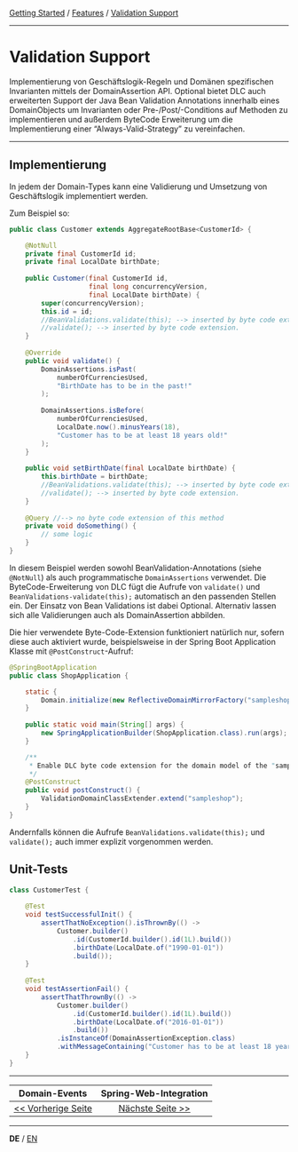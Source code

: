 [Getting Started](../index_de.md) / [Features](../guides/features_de.md) / [Validation Support](validation_support_de.md)

---

# Validation Support
Implementierung von Geschäftslogik-Regeln und Domänen spezifischen Invarianten mittels der DomainAssertion API. 
Optional bietet DLC auch erweiterten Support der Java Bean Validation Annotations innerhalb eines DomainObjects um 
Invarianten oder Pre-/Post/-Conditions auf Methoden zu implementieren und außerdem ByteCode Erweiterung um die 
Implementierung einer “Always-Valid-Strategy” zu vereinfachen.

---
## Implementierung
In jedem der Domain-Types kann eine Validierung und Umsetzung von Geschäftslogik implementiert werden.

Zum Beispiel so:
```Java
public class Customer extends AggregateRootBase<CustomerId> {

    @NotNull
    private final CustomerId id;
    private final LocalDate birthDate;
    
    public Customer(final CustomerId id,
                    final long concurrencyVersion,
                    final LocalDate birthDate) {
        super(concurrencyVersion);
        this.id = id;
        //BeanValidations.validate(this); --> inserted by byte code extension.
        //validate(); --> inserted by byte code extension.
    }
    
    @Override
    public void validate() {
        DomainAssertions.isPast(
            numberOfCurrenciesUsed,
            "BirthDate has to be in the past!"
        );
        
        DomainAssertions.isBefore(
            numberOfCurrenciesUsed,
            LocalDate.now().minusYears(18),
            "Customer has to be at least 18 years old!"
        );
    }
    
    public void setBirthDate(final LocalDate birthDate) {
        this.birthDate = birthDate;
        //BeanValidations.validate(this); --> inserted by byte code extension.
        //validate(); --> inserted by byte code extension.
    }
    
    @Query //--> no byte code extension of this method
    private void doSomething() {
        // some logic
    }
}
```
In diesem Beispiel werden sowohl BeanValidation-Annotations (siehe `@NotNull`) als auch programmatische
`DomainAssertions` verwendet. Die ByteCode-Erweiterung von DLC fügt die Aufrufe von `validate()` und `BeanValidations-validate(this);`
automatisch an den passenden Stellen ein. Der Einsatz von Bean Validations ist dabei Optional. Alternativ lassen sich 
alle Validierungen auch als DomainAssertion abbilden.

Die hier verwendete Byte-Code-Extension funktioniert natürlich nur, sofern diese
auch aktiviert wurde, beispielsweise in der Spring Boot Application Klasse mit `@PostConstruct`-Aufruf:

```Java
@SpringBootApplication
public class ShopApplication {

    static {
        Domain.initialize(new ReflectiveDomainMirrorFactory("sampleshop"));
    }
    
    public static void main(String[] args) {
        new SpringApplicationBuilder(ShopApplication.class).run(args);
    }

    /**
     * Enable DLC byte code extension for the domain model of the "sampleshop"
     */
    @PostConstruct
    public void postConstruct() {
        ValidationDomainClassExtender.extend("sampleshop");
    }
}
```

Andernfalls können die Aufrufe `BeanValidations.validate(this);` und `validate();` 
auch immer explizit vorgenommen werden.

## Unit-Tests
```Java
class CustomerTest {
    
    @Test
    void testSuccessfulInit() {
        assertThatNoException().isThrownBy(() -> 
            Customer.builder()
                .id(CustomerId.builder().id(1L).build())
                .birthDate(LocalDate.of("1990-01-01"))
                .build());
    }
    
    @Test
    void testAssertionFail() {
        assertThatThrownBy(() -> 
            Customer.builder()
                .id(CustomerId.builder().id(1L).build())
                .birthDate(LocalDate.of("2016-01-01"))
                .build())
            .isInstanceOf(DomainAssertionException.class)
            .withMessageContaining("Customer has to be at least 18 years old!");
    }
}
```
---

|             **Domain-Events**             |            **Spring-Web-Integration**            |
|:-----------------------------------------:|:------------------------------------------------:|
| [<< Vorherige Seite](domain_events_de.md) | [Nächste Seite >>](spring_web_integration_de.md) |

---

**DE** / [EN](../../english/features/validation_support_en.md)
